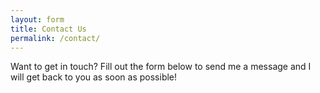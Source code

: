 ```yaml
---
layout: form
title: Contact Us
permalink: /contact/
---
```



Want to get in touch? Fill out the form below to send me a message and I will get back to you as soon as possible!